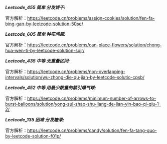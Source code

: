 **_Leetcode_455 简单 分发饼干:_**

官方解析：https://leetcode.cn/problems/assign-cookies/solution/fen-fa-bing-gan-by-leetcode-solution-50se/

**_Leetcode_605 简单 种花问题:_**

官方解析：https://leetcode.cn/problems/can-place-flowers/solution/chong-hua-wen-ti-by-leetcode-solution-sojr/

**_Leetcode_435 中等 无重叠区间:_**

官方解析：https://leetcode.cn/problems/non-overlapping-intervals/solution/wu-zhong-die-qu-jian-by-leetcode-solutio-cpsb/

**_Leetcode_452 中等 用最少数量的箭引爆气球:_**

官方解析：https://leetcode.cn/problems/minimum-number-of-arrows-to-burst-balloons/solution/yong-zui-shao-shu-liang-de-jian-yin-bao-qi-qiu-1-2/

**_Leetcode_135 困难 分发糖果:_**

官方解析：https://leetcode.cn/problems/candy/solution/fen-fa-tang-guo-by-leetcode-solution-f01p/

